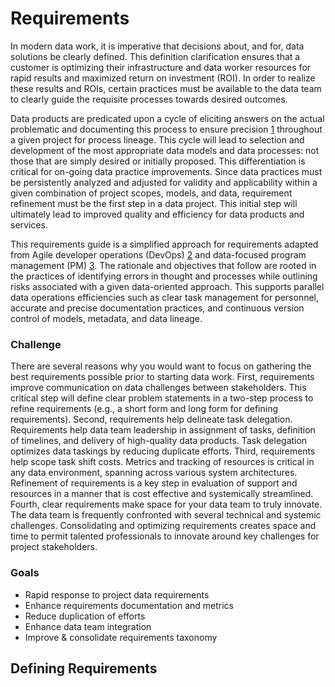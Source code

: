 # Requirements

In modern data work, it is imperative that decisions about, and for, data solutions be clearly defined. This definition clarification ensures that a customer is optimizing their infrastructure and data worker resources for rapid results and maximized return on investment (ROI). In order to realize these results and ROIs, certain practices must be available to the data team to clearly guide the requisite processes towards desired outcomes.

Data products are predicated upon a cycle of eliciting answers on the actual problematic and documenting this process to ensure precision [1](#references) throughout a given project for process lineage. This cycle will lead to selection and development of the most appropriate data models and data processes: not those that are simply desired or initially proposed. This differentiation is critical for on-going data practice improvements. Since data practices must be persistently analyzed and adjusted for validity and applicability within a given combination of project scopes, models, and data, requirement refinement must be the first step in a data project. This initial step will ultimately lead to improved quality and efficiency for data products and services.

This requirements guide is a simplified approach for requirements adapted from Agile developer operations (DevOps) [2](#references) and data-focused program management (PM) [3](#references). The rationale and objectives that follow are rooted in the practices of identifying errors in thought and processes while outlining risks associated with a given data-oriented approach. This supports parallel data operations efficiencies such as clear task management for personnel, accurate and precise documentation practices, and continuous version control of models, metadata, and data lineage.

### Challenge

There are several reasons why you would want to focus on gathering the best requirements possible prior to starting data work. First, requirements improve communication on data challenges between stakeholders. This critical step will define clear problem statements in a two-step process to refine requirements (e.g., a short form and long form for defining requirements). Second, requirements help delineate task delegation. Requirements help data team leadership in assignment of tasks, definition of timelines, and delivery of high-quality data products. Task delegation optimizes data taskings by reducing duplicate efforts. Third, requirements help scope task shift costs. Metrics and tracking of resources is critical in any data environment, spanning across various system architectures. Refinement of requirements is a key step in evaluation of support and resources in a manner that is cost effective and systemically streamlined. Fourth, clear requirements make space for your data team to truly innovate. The data team is frequently confronted with several technical and systemic challenges. Consolidating and optimizing requirements creates space and time to permit talented professionals to innovate around key challenges for project stakeholders.

### Goals

* Rapid response to project data requirements
* Enhance requirements documentation and metrics
* Reduce duplication of efforts
* Enhance data team integration
* Improve & consolidate requirements taxonomy

## Defining Requirements



